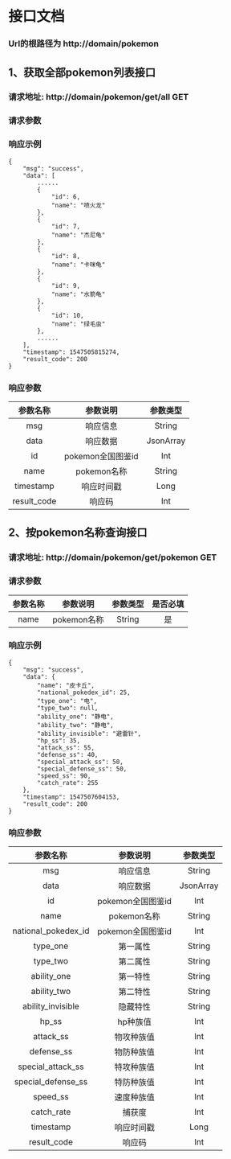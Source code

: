 # 接口文档
### Url的根路径为 http://domain/pokemon

## 1、获取全部pokemon列表接口
### 请求地址: http://domain/pokemon/get/all GET

### 请求参数

### 响应示例  
```
{
    "msg": "success",
    "data": [
        ......
        {
            "id": 6,
            "name": "喷火龙"
        },
        {
            "id": 7,
            "name": "杰尼龟"
        },
        {
            "id": 8,
            "name": "卡咪龟"
        },
        {
            "id": 9,
            "name": "水箭龟"
        },
        {
            "id": 10,
            "name": "绿毛虫"
        },
        ......
    ],
    "timestamp": 1547505815274,
    "result_code": 200
}
```

### 响应参数
| 参数名称 | 参数说明 | 参数类型 |
|:------:|:-------:|:------:|
| msg | 响应信息 | String |
| data | 响应数据 | JsonArray |
| id | pokemon全国图鉴id | Int |
| name | pokemon名称 | String |
| timestamp | 响应时间戳 | Long |
| result_code | 响应码 | Int |

## 2、按pokemon名称查询接口
### 请求地址: http://domain/pokemon/get/pokemon GET

### 请求参数
| 参数名称 | 参数说明 | 参数类型 | 是否必填 |
|:-------:|:------:|:-------:|:------:|
| name | pokemon名称 | String | 是 |

### 响应示例  
```
{
    "msg": "success",
    "data": {
        "name": "皮卡丘",
        "national_pokedex_id": 25,
        "type_one": "电",
        "type_two": null,
        "ability_one": "静电",
        "ability_two": "静电",
        "ability_invisible": "避雷针",
        "hp_ss": 35,
        "attack_ss": 55,
        "defense_ss": 40,
        "special_attack_ss": 50,
        "special_defense_ss": 50,
        "speed_ss": 90,
        "catch_rate": 255
    },
    "timestamp": 1547507604153,
    "result_code": 200
}
```

### 响应参数
| 参数名称 | 参数说明 | 参数类型 |
|:------:|:-------:|:------:|
| msg | 响应信息 | String |
| data | 响应数据 | JsonArray |
| id | pokemon全国图鉴id | Int |
| name | pokemon名称 | String |
| national_pokedex_id | pokemon全国图鉴id | Int |
| type_one | 第一属性 | String |
| type_two | 第二属性 | String |
| ability_one | 第一特性 | String |
| ability_two | 第二特性 | String |
| ability_invisible | 隐藏特性 | String |
| hp_ss | hp种族值 | Int
| attack_ss | 物攻种族值 | Int
| defense_ss | 物防种族值 | Int
| special_attack_ss | 特攻种族值 | Int
| special_defense_ss | 特防种族值 | Int
| speed_ss | 速度种族值 | Int
| catch_rate | 捕获度 | Int
| timestamp | 响应时间戳 | Long |
| result_code | 响应码 | Int |
